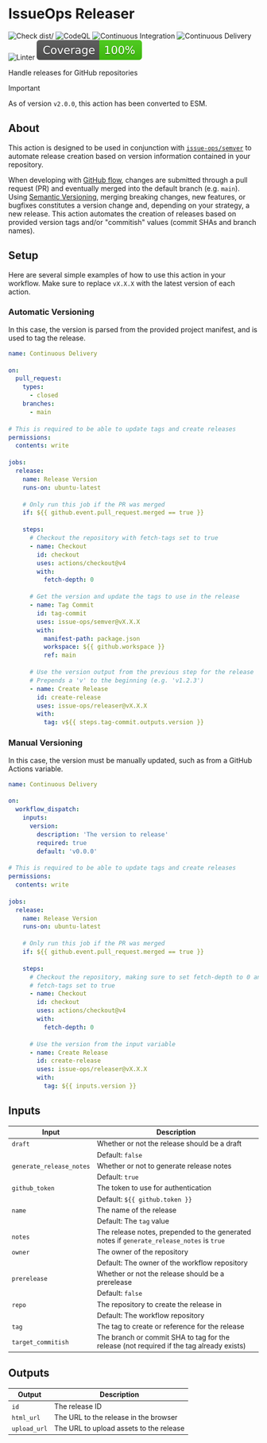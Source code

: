 # IssueOps Releaser

![Check dist/](https://github.com/issue-ops/releaser/actions/workflows/check-dist.yml/badge.svg)
![CodeQL](https://github.com/issue-ops/releaser/actions/workflows/codeql.yml/badge.svg)
![Continuous Integration](https://github.com/issue-ops/releaser/actions/workflows/continuous-integration.yml/badge.svg)
![Continuous Delivery](https://github.com/issue-ops/releaser/actions/workflows/continuous-delivery.yml/badge.svg)
![Linter](https://github.com/issue-ops/releaser/actions/workflows/linter.yml/badge.svg)
![Code Coverage](./badges/coverage.svg)

Handle releases for GitHub repositories

> [!IMPORTANT]
>
> As of version `v2.0.0`, this action has been converted to ESM.

## About

This action is designed to be used in conjunction with
[`issue-ops/semver`](https://github.com/issue-ops/semver) to automate release
creation based on version information contained in your repository.

When developing with
[GitHub flow](https://docs.github.com/en/get-started/quickstart/github-flow),
changes are submitted through a pull request (PR) and eventually merged into the
default branch (e.g. `main`). Using [Semantic Versioning](https://semver.org/),
merging breaking changes, new features, or bugfixes constitutes a version change
and, depending on your strategy, a new release. This action automates the
creation of releases based on provided version tags and/or "commitish" values
(commit SHAs and branch names).

## Setup

Here are several simple examples of how to use this action in your workflow.
Make sure to replace `vX.X.X` with the latest version of each action.

### Automatic Versioning

In this case, the version is parsed from the provided project manifest, and is
used to tag the release.

```yaml
name: Continuous Delivery

on:
  pull_request:
    types:
      - closed
    branches:
      - main

# This is required to be able to update tags and create releases
permissions:
  contents: write

jobs:
  release:
    name: Release Version
    runs-on: ubuntu-latest

    # Only run this job if the PR was merged
    if: ${{ github.event.pull_request.merged == true }}

    steps:
      # Checkout the repository with fetch-tags set to true
      - name: Checkout
        id: checkout
        uses: actions/checkout@v4
        with:
          fetch-depth: 0

      # Get the version and update the tags to use in the release
      - name: Tag Commit
        id: tag-commit
        uses: issue-ops/semver@vX.X.X
        with:
          manifest-path: package.json
          workspace: ${{ github.workspace }}
          ref: main

      # Use the version output from the previous step for the release
      # Prepends a 'v' to the beginning (e.g. 'v1.2.3')
      - name: Create Release
        id: create-release
        uses: issue-ops/releaser@vX.X.X
        with:
          tag: v${{ steps.tag-commit.outputs.version }}
```

### Manual Versioning

In this case, the version must be manually updated, such as from a GitHub
Actions variable.

```yaml
name: Continuous Delivery

on:
  workflow_dispatch:
    inputs:
      version:
        description: 'The version to release'
        required: true
        default: 'v0.0.0'

# This is required to be able to update tags and create releases
permissions:
  contents: write

jobs:
  release:
    name: Release Version
    runs-on: ubuntu-latest

    # Only run this job if the PR was merged
    if: ${{ github.event.pull_request.merged == true }}

    steps:
      # Checkout the repository, making sure to set fetch-depth to 0 and
      # fetch-tags set to true
      - name: Checkout
        id: checkout
        uses: actions/checkout@v4
        with:
          fetch-depth: 0

      # Use the version from the input variable
      - name: Create Release
        id: create-release
        uses: issue-ops/releaser@vX.X.X
        with:
          tag: ${{ inputs.version }}
```

## Inputs

| Input                    | Description                                                                               |
| ------------------------ | ----------------------------------------------------------------------------------------- |
| `draft`                  | Whether or not the release should be a draft                                              |
|                          | Default: `false`                                                                          |
| `generate_release_notes` | Whether or not to generate release notes                                                  |
|                          | Default: `true`                                                                           |
| `github_token`           | The token to use for authentication                                                       |
|                          | Default: `${{ github.token }}`                                                            |
| `name`                   | The name of the release                                                                   |
|                          | Default: The `tag` value                                                                  |
| `notes`                  | The release notes, prepended to the generated notes if `generate_release_notes` is `true` |
| `owner`                  | The owner of the repository                                                               |
|                          | Default: The owner of the workflow repository                                             |
| `prerelease`             | Whether or not the release should be a prerelease                                         |
|                          | Default: `false`                                                                          |
| `repo`                   | The repository to create the release in                                                   |
|                          | Default: The workflow repository                                                          |
| `tag`                    | The tag to create or reference for the release                                            |
| `target_commitish`       | The branch or commit SHA to tag for the release (not required if the tag already exists)  |

## Outputs

| Output       | Description                             |
| ------------ | --------------------------------------- |
| `id`         | The release ID                          |
| `html_url`   | The URL to the release in the browser   |
| `upload_url` | The URL to upload assets to the release |
